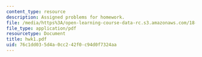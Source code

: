 ```yaml
---
content_type: resource
description: Assigned problems for homework.
file: /media/https%3A/open-learning-course-data-rc.s3.amazonaws.com/18-994-seminar-in-geometry-fall-2004/76c1dd035d4a0cc242f0c94d0f7324aa_hwk1.pdf
file_type: application/pdf
resourcetype: Document
title: hwk1.pdf
uid: 76c1dd03-5d4a-0cc2-42f0-c94d0f7324aa
---
```

